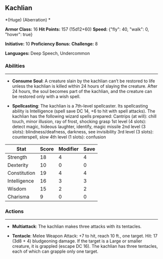 ## Kachlian
*(Huge) (Aberration) *

**Armor Class:** 16
**Hit Points:** 157 (15d12+60)
**Speed:** {"fly": 40, "walk": 0, "hover": true}

**Initiative:** 10
**Proficiency Bonus:**
**Challenge:** 8

**Languages:** Deep Speech, Undercommon

### Abilities
 --- 
- **Consume Soul**: A creature slain by the kachlian can’t be restored to life unless the kachlian is killed within 24 hours of slaying the creature. After 24 hours, the soul becomes part of the kachlian, and the creature can be restored only with a wish spell.

- **Spellcasting**: The kachlian is a 7th-level spellcaster. Its spellcasting ability is Intelligence (spell save DC 14, +6 to hit with spell attacks). The kachlian has the following wizard spells prepared:
Cantrips (at will): chill touch, minor illusion, ray of frost, shocking grasp
1st level (4 slots): detect magic, hideous laughter, identify, magic missile
2nd level (3 slots): blindness/deafness, darkness, see invisibility
3rd level (3 slots): counterspell, slow
4th level (1 slots): confusion



| Stat | Score | Modifier | Save |
| ---- | ---- | ---- | ---- |
| Strength | 18 | 4 | 4 |
| Dexterity | 10 | 0 | 0 |
| Constitution | 19 | 4 | 4 |
| Intelligence | 16 | 3 | 3 |
| Wisdom | 15 | 2 | 2 |
| Charisma | 9 | 0 | 0 |

### Actions
 --- 
- **Multiattack**: The kachlian makes three attacks with its tentacles.

- **Tentacle**: Melee Weapon Attack: +7 to hit, reach 10 ft., one target. Hit: 17 (3d8 + 4) bludgeoning damage. If the target is a Large or smaller creature, it is grappled (escape DC 16). The kachlian has three tentacles, each of which can grapple only one target.

